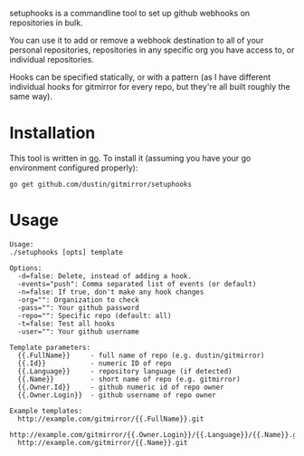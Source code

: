 setuphooks is a commandline tool to set up github webhooks on
repositories in bulk.

You can use it to add or remove a webhook destination to all of your
personal repositories, repositories in any specific org you have
access to, or individual repositories.

Hooks can be specified statically, or with a pattern (as I have
different individual hooks for gitmirror for every repo, but they're
all built roughly the same way).

# Installation

This tool is written in [go][go].  To install it (assuming you have your go
environment configured properly):

    go get github.com/dustin/gitmirror/setuphooks

# Usage

```
Usage:
./setuphooks [opts] template

Options:
  -d=false: Delete, instead of adding a hook.
  -events="push": Comma separated list of events (or default)
  -n=false: If true, don't make any hook changes
  -org="": Organization to check
  -pass="": Your github password
  -repo="": Specific repo (default: all)
  -t=false: Test all hooks
  -user="": Your github username

Template parameters:
  {{.FullName}}     - full name of repo (e.g. dustin/gitmirror)
  {{.Id}}           - numeric ID of repo
  {{.Language}}     - repository language (if detected)
  {{.Name}}         - short name of repo (e.g. gitmirror)
  {{.Owner.Id}}     - github numeric id of repo owner
  {{.Owner.Login}}  - github username of repo owner

Example templates:
  http://example.com/gitmirror/{{.FullName}}.git
  http://example.com/gitmirror/{{.Owner.Login}}/{{.Language}}/{{.Name}}.git
  http://example.com/gitmirror/{{.Name}}.git
```

[go]: http://golang.org/

